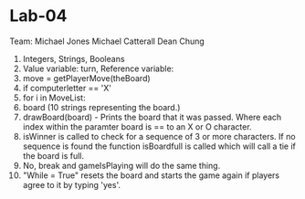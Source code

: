 # Lab-04
Team:
Michael Jones
Michael Catterall
Dean Chung

1. Integers, Strings, Booleans
2. Value variable: turn,           Reference variable: 
3. move = getPlayerMove(theBoard)
4. if computerletter == 'X'
5. for i in MoveList:
6. board (10 strings representing the board.)
7. drawBoard(board) - Prints the board that it was passed. Where each index within the paramter board is == to an X or O character.
8. isWinner is called to check for a sequence of 3 or more characters. If no sequence is found the function isBoardfull is called which will call a tie if the board is full.
9. No, break and gameIsPlaying will do the same thing.
10. "While = True" resets the board and starts the game again if players agree to it by typing 'yes'.

